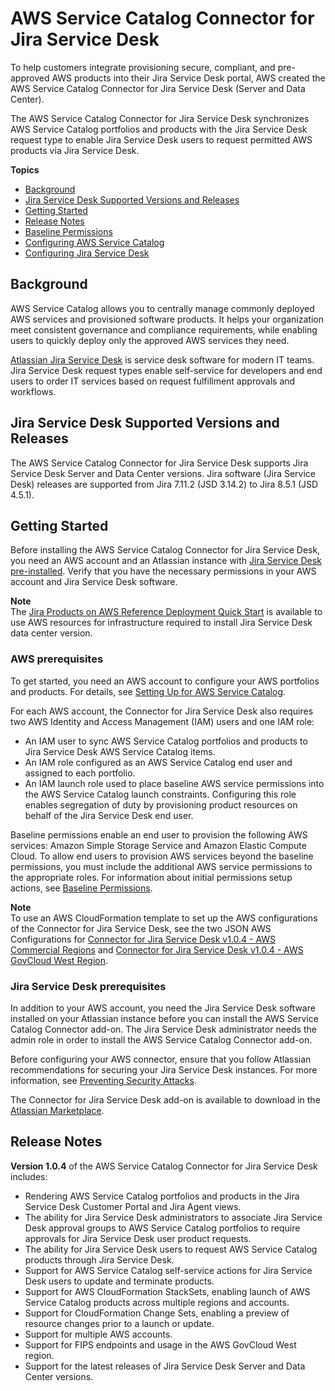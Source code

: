 # AWS Service Catalog Connector for Jira Service Desk<a name="integrations-jiraservicedesk"></a>

 To help customers integrate provisioning secure, compliant, and pre\-approved AWS products into their Jira Service Desk portal, AWS created the AWS Service Catalog Connector for Jira Service Desk \(Server and Data Center\)\. 

 The AWS Service Catalog Connector for Jira Service Desk synchronizes AWS Service Catalog portfolios and products with the Jira Service Desk request type to enable Jira Service Desk users to request permitted AWS products via Jira Service Desk\. 

**Topics**
+ [Background](#jsd-integration-background)
+ [Jira Service Desk Supported Versions and Releases](#jsd-supported-versions)
+ [Getting Started](#jsd-integration-getting-started)
+ [Release Notes](#jsd-integration-release-notes)
+ [Baseline Permissions](jsd-integration-baseline-permissions.md)
+ [Configuring AWS Service Catalog](jsd-integration-configure-sc.md)
+ [Configuring Jira Service Desk](jsd-integration-configure-jsd.md)

## Background<a name="jsd-integration-background"></a>

 AWS Service Catalog allows you to centrally manage commonly deployed AWS services and provisioned software products\. It helps your organization meet consistent governance and compliance requirements, while enabling users to quickly deploy only the approved AWS services they need\. 

[Atlassian Jira Service Desk](https://www.atlassian.com/software/jira/service-desk/) is service desk software for modern IT teams\. Jira Service Desk request types enable self\-service for developers and end users to order IT services based on request fulfillment approvals and workflows\.

## Jira Service Desk Supported Versions and Releases<a name="jsd-supported-versions"></a>

 The AWS Service Catalog Connector for Jira Service Desk supports Jira Service Desk Server and Data Center versions\. Jira software \(Jira Service Desk\) releases are supported from Jira 7\.11\.2 \(JSD 3\.14\.2\) to Jira 8\.5\.1 \(JSD 4\.5\.1\)\.

## Getting Started<a name="jsd-integration-getting-started"></a>

 Before installing the AWS Service Catalog Connector for Jira Service Desk, you need an AWS account and an Atlassian instance with [Jira Service Desk pre\-installed](https://confluence.atlassian.com/servicedeskserver043/installing-jira-service-desk-974367443.html)\. Verify that you have the necessary permissions in your AWS account and Jira Service Desk software\. 

**Note**  
 The [Jira Products on AWS Reference Deployment Quick Start](https://aws.amazon.com/quickstart/architecture/jira/) is available to use AWS resources for infrastructure required to install Jira Service Desk data center version\.

### AWS prerequisites<a name="jsd-integration-aws-prereqs"></a>

 To get started, you need an AWS account to configure your AWS portfolios and products\. For details, see [Setting Up for AWS Service Catalog](setup.md)\. 

 For each AWS account, the Connector for Jira Service Desk also requires two AWS Identity and Access Management \(IAM\) users and one IAM role: 
+ An IAM user to sync AWS Service Catalog portfolios and products to Jira Service Desk AWS Service Catalog items\.
+ An IAM role configured as an AWS Service Catalog end user and assigned to each portfolio\.
+ An IAM launch role used to place baseline AWS service permissions into the AWS Service Catalog launch constraints\. Configuring this role enables segregation of duty by provisioning product resources on behalf of the Jira Service Desk end user\.

 Baseline permissions enable an end user to provision the following AWS services: Amazon Simple Storage Service and Amazon Elastic Compute Cloud\. To allow end users to provision AWS services beyond the baseline permissions, you must include the additional AWS service permissions to the appropriate roles\. For information about initial permissions setup actions, see [Baseline Permissions](jsd-integration-baseline-permissions.md)\. 

**Note**  
 To use an AWS CloudFormation template to set up the AWS configurations of the Connector for Jira Service Desk, see the two JSON AWS Configurations for [Connector for Jira Service Desk v1\.0\.4 \- AWS Commercial Regions](https://servicecatalogconnector.s3.amazonaws.com/SC_ConnectorForJSD1.0.4-AWS_Configurations_final.json) and [Connector for Jira Service Desk v1\.0\.4 \- AWS GovCloud West Region](https://servicecatalogconnector.s3.amazonaws.com/SC_ConnectorForJSDv1.0.4+-AWS_Configurations_GovCloudv_final.json)\.

### Jira Service Desk prerequisites<a name="jsd-prereqs"></a>

 In addition to your AWS account, you need the Jira Service Desk software installed on your Atlassian instance before you can install the AWS Service Catalog Connector add\-on\. The Jira Service Desk administrator needs the admin role in order to install the AWS Service Catalog Connector add\-on\. 

 Before configuring your AWS connector, ensure that you follow Atlassian recommendations for securing your Jira Service Desk instances\. For more information, see [Preventing Security Attacks](https://confluence.atlassian.com/adminjiraserver0713/preventing-security-attacks-964984188.html)\. 

 The Connector for Jira Service Desk add\-on is available to download in the [Atlassian Marketplace](https://marketplace.atlassian.com/apps/1221283/aws-service-catalog-connector-for-jsd)\. 

## Release Notes<a name="jsd-integration-release-notes"></a>

 **Version 1\.0\.4** of the AWS Service Catalog Connector for Jira Service Desk includes: 
+ Rendering AWS Service Catalog portfolios and products in the Jira Service Desk Customer Portal and Jira Agent views\.
+ The ability for Jira Service Desk administrators to associate Jira Service Desk approval groups to AWS Service Catalog portfolios to require approvals for Jira Service Desk user product requests\.
+ The ability for Jira Service Desk users to request AWS Service Catalog products through Jira Service Desk\.
+ Support for AWS Service Catalog self\-service actions for Jira Service Desk users to update and terminate products\.
+ Support for AWS CloudFormation StackSets, enabling launch of AWS Service Catalog products across multiple regions and accounts\.
+ Support for CloudFormation Change Sets, enabling a preview of resource changes prior to a launch or update\.
+ Support for multiple AWS accounts\.
+ Support for FIPS endpoints and usage in the AWS GovCloud West region\.
+ Support for the latest releases of Jira Service Desk Server and Data Center versions\.
